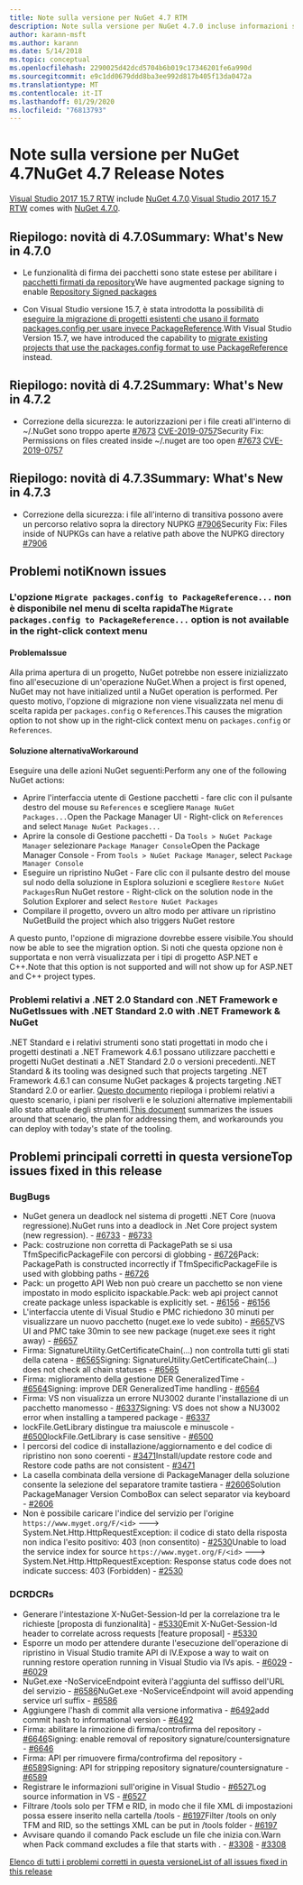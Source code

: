 ```yaml
---
title: Note sulla versione per NuGet 4.7 RTM
description: Note sulla versione per NuGet 4.7.0 incluse informazioni su problemi noti, correzioni di bug e DCR.
author: karann-msft
ms.author: karann
ms.date: 5/14/2018
ms.topic: conceptual
ms.openlocfilehash: 2290025d42dcd5704b6b019c17346201fe6a990d
ms.sourcegitcommit: e9c1dd0679ddd8ba3ee992d817b405f13da0472a
ms.translationtype: MT
ms.contentlocale: it-IT
ms.lasthandoff: 01/29/2020
ms.locfileid: "76813793"
---
```

# <a name="nuget-47-release-notes"></a><span data-ttu-id="78ed4-103">Note sulla versione per NuGet 4.7</span><span class="sxs-lookup"><span data-stu-id="78ed4-103">NuGet 4.7 Release Notes</span></span>

<span data-ttu-id="78ed4-104">[Visual Studio 2017 15.7 RTW](https://www.visualstudio.com/news/releasenotes/vs2017-relnotes) include [NuGet 4.7.0](https://dist.nuget.org/win-x86-commandline/v4.7.0/nuget.exe).</span><span class="sxs-lookup"><span data-stu-id="78ed4-104">[Visual Studio 2017 15.7 RTW](https://www.visualstudio.com/news/releasenotes/vs2017-relnotes) comes with [NuGet 4.7.0](https://dist.nuget.org/win-x86-commandline/v4.7.0/nuget.exe).</span></span>

## <a name="summary-whats-new-in-470"></a><span data-ttu-id="78ed4-105">Riepilogo: novità di 4.7.0</span><span class="sxs-lookup"><span data-stu-id="78ed4-105">Summary: What's New in 4.7.0</span></span>

* <span data-ttu-id="78ed4-106">Le funzionalità di firma dei pacchetti sono state estese per abilitare i [pacchetti firmati da repository](https://github.com/NuGet/Home/wiki/Repository-Signatures)</span><span class="sxs-lookup"><span data-stu-id="78ed4-106">We have augmented package signing to enable [Repository Signed packages](https://github.com/NuGet/Home/wiki/Repository-Signatures)</span></span>

* <span data-ttu-id="78ed4-107">Con Visual Studio versione 15.7, è stata introdotta la possibilità di [eseguire la migrazione di progetti esistenti che usano il formato packages.config per usare invece PackageReference](../consume-packages/migrate-packages-config-to-package-reference.md).</span><span class="sxs-lookup"><span data-stu-id="78ed4-107">With Visual Studio Version 15.7, we have introduced the capability to [migrate existing projects that use the packages.config format to use PackageReference](../consume-packages/migrate-packages-config-to-package-reference.md) instead.</span></span>

## <a name="summary-whats-new-in-472"></a><span data-ttu-id="78ed4-108">Riepilogo: novità di 4.7.2</span><span class="sxs-lookup"><span data-stu-id="78ed4-108">Summary: What's New in 4.7.2</span></span>

* <span data-ttu-id="78ed4-109">Correzione della sicurezza: le autorizzazioni per i file creati all'interno di ~/.NuGet sono troppo aperte [#7673](https://github.com/NuGet/Home/issues/7673) [CVE-2019-0757](https://portal.msrc.microsoft.com/en-us/security-guidance/advisory/CVE-2019-0757)</span><span class="sxs-lookup"><span data-stu-id="78ed4-109">Security Fix: Permissions on files created inside ~/.nuget are too open [#7673](https://github.com/NuGet/Home/issues/7673) [CVE-2019-0757](https://portal.msrc.microsoft.com/en-us/security-guidance/advisory/CVE-2019-0757)</span></span>

## <a name="summary-whats-new-in-473"></a><span data-ttu-id="78ed4-110">Riepilogo: novità di 4.7.3</span><span class="sxs-lookup"><span data-stu-id="78ed4-110">Summary: What's New in 4.7.3</span></span>

* <span data-ttu-id="78ed4-111">Correzione della sicurezza: i file all'interno di transitiva possono avere un percorso relativo sopra la directory NUPKG [#7906](https://github.com/NuGet/Home/issues/7906)</span><span class="sxs-lookup"><span data-stu-id="78ed4-111">Security Fix: Files inside of NUPKGs can have a relative path above the NUPKG directory [#7906](https://github.com/NuGet/Home/issues/7906)</span></span>

## <a name="known-issues"></a><span data-ttu-id="78ed4-112">Problemi noti</span><span class="sxs-lookup"><span data-stu-id="78ed4-112">Known issues</span></span>

### <a name="the-migrate-packagesconfig-to-packagereference-option-is-not-available-in-the-right-click-context-menu"></a><span data-ttu-id="78ed4-113">L'opzione `Migrate packages.config to PackageReference...` non è disponibile nel menu di scelta rapida</span><span class="sxs-lookup"><span data-stu-id="78ed4-113">The `Migrate packages.config to PackageReference...` option is not available in the right-click context menu</span></span>

#### <a name="issue"></a><span data-ttu-id="78ed4-114">Problema</span><span class="sxs-lookup"><span data-stu-id="78ed4-114">Issue</span></span>

<span data-ttu-id="78ed4-115">Alla prima apertura di un progetto, NuGet potrebbe non essere inizializzato fino all'esecuzione di un'operazione NuGet.</span><span class="sxs-lookup"><span data-stu-id="78ed4-115">When a project is first opened, NuGet may not have initialized until a NuGet operation is performed.</span></span> <span data-ttu-id="78ed4-116">Per questo motivo, l'opzione di migrazione non viene visualizzata nel menu di scelta rapida per `packages.config` o `References`.</span><span class="sxs-lookup"><span data-stu-id="78ed4-116">This causes the migration option to not show up in the right-click context menu on `packages.config` or `References`.</span></span>

#### <a name="workaround"></a><span data-ttu-id="78ed4-117">Soluzione alternativa</span><span class="sxs-lookup"><span data-stu-id="78ed4-117">Workaround</span></span>

<span data-ttu-id="78ed4-118">Eseguire una delle azioni NuGet seguenti:</span><span class="sxs-lookup"><span data-stu-id="78ed4-118">Perform any one of the following NuGet actions:</span></span>
* <span data-ttu-id="78ed4-119">Aprire l'interfaccia utente di Gestione pacchetti - fare clic con il pulsante destro del mouse su `References` e scegliere `Manage NuGet Packages...`</span><span class="sxs-lookup"><span data-stu-id="78ed4-119">Open the Package Manager UI - Right-click on `References` and select `Manage NuGet Packages...`</span></span>
* <span data-ttu-id="78ed4-120">Aprire la console di Gestione pacchetti - Da `Tools > NuGet Package Manager` selezionare `Package Manager Console`</span><span class="sxs-lookup"><span data-stu-id="78ed4-120">Open the Package Manager Console - From `Tools > NuGet Package Manager`, select `Package Manager Console`</span></span>
* <span data-ttu-id="78ed4-121">Eseguire un ripristino NuGet - Fare clic con il pulsante destro del mouse sul nodo della soluzione in Esplora soluzioni e scegliere `Restore NuGet Packages`</span><span class="sxs-lookup"><span data-stu-id="78ed4-121">Run NuGet restore - Right-click on the solution node in the Solution Explorer and select `Restore NuGet Packages`</span></span>
* <span data-ttu-id="78ed4-122">Compilare il progetto, ovvero un altro modo per attivare un ripristino NuGet</span><span class="sxs-lookup"><span data-stu-id="78ed4-122">Build the project which also triggers NuGet restore</span></span>

<span data-ttu-id="78ed4-123">A questo punto, l'opzione di migrazione dovrebbe essere visibile.</span><span class="sxs-lookup"><span data-stu-id="78ed4-123">You should now be able to see the migration option.</span></span> <span data-ttu-id="78ed4-124">Si noti che questa opzione non è supportata e non verrà visualizzata per i tipi di progetto ASP.NET e C++.</span><span class="sxs-lookup"><span data-stu-id="78ed4-124">Note that this option is not supported and will not show up for ASP.NET and C++ project types.</span></span>

### <a name="issues-with-net-standard-20-with-net-framework--nuget"></a><span data-ttu-id="78ed4-125">Problemi relativi a .NET 2.0 Standard con .NET Framework e NuGet</span><span class="sxs-lookup"><span data-stu-id="78ed4-125">Issues with .NET Standard 2.0 with .NET Framework & NuGet</span></span>

<span data-ttu-id="78ed4-126">.NET Standard e i relativi strumenti sono stati progettati in modo che i progetti destinati a .NET Framework 4.6.1 possano utilizzare pacchetti e progetti NuGet destinati a .NET Standard 2.0 o versioni precedenti.</span><span class="sxs-lookup"><span data-stu-id="78ed4-126">.NET Standard & its tooling was designed such that projects targeting .NET Framework 4.6.1 can consume NuGet packages & projects targeting .NET Standard 2.0 or earlier.</span></span> <span data-ttu-id="78ed4-127">[Questo documento](https://github.com/dotnet/standard/issues/481) riepiloga i problemi relativi a questo scenario, i piani per risolverli e le soluzioni alternative implementabili allo stato attuale degli strumenti.</span><span class="sxs-lookup"><span data-stu-id="78ed4-127">[This document](https://github.com/dotnet/standard/issues/481) summarizes the issues around that scenario, the plan for addressing them, and workarounds you can deploy with today's state of the tooling.</span></span>

## <a name="top-issues-fixed-in-this-release"></a><span data-ttu-id="78ed4-128">Problemi principali corretti in questa versione</span><span class="sxs-lookup"><span data-stu-id="78ed4-128">Top issues fixed in this release</span></span>

### <a name="bugs"></a><span data-ttu-id="78ed4-129">Bug</span><span class="sxs-lookup"><span data-stu-id="78ed4-129">Bugs</span></span>

* <span data-ttu-id="78ed4-130">NuGet genera un deadlock nel sistema di progetti .NET Core (nuova regressione).</span><span class="sxs-lookup"><span data-stu-id="78ed4-130">NuGet runs into a deadlock in .Net Core project system (new regression).</span></span><span data-ttu-id="78ed4-131"> - [#6733](https://github.com/NuGet/Home/issues/6733)</span><span class="sxs-lookup"><span data-stu-id="78ed4-131"> - [#6733](https://github.com/NuGet/Home/issues/6733)</span></span>
* <span data-ttu-id="78ed4-132">Pack: costruzione non corretta di PackagePath se si usa TfmSpecificPackageFile con percorsi di globbing - [#6726](https://github.com/NuGet/Home/issues/6726)</span><span class="sxs-lookup"><span data-stu-id="78ed4-132">Pack: PackagePath is constructed incorrectly if TfmSpecificPackageFile is used with globbing paths - [#6726](https://github.com/NuGet/Home/issues/6726)</span></span>
* <span data-ttu-id="78ed4-133">Pack: un progetto API Web non può creare un pacchetto se non viene impostato in modo esplicito ispackable.</span><span class="sxs-lookup"><span data-stu-id="78ed4-133">Pack: web api project cannot create package unless ispackable is explicitly set.</span></span><span data-ttu-id="78ed4-134"> - [#6156](https://github.com/NuGet/Home/issues/6156)</span><span class="sxs-lookup"><span data-stu-id="78ed4-134"> - [#6156](https://github.com/NuGet/Home/issues/6156)</span></span>
* <span data-ttu-id="78ed4-135">L'interfaccia utente di Visual Studio e PMC richiedono 30 minuti per visualizzare un nuovo pacchetto (nuget.exe lo vede subito) - [#6657](https://github.com/NuGet/Home/issues/6657)</span><span class="sxs-lookup"><span data-stu-id="78ed4-135">VS UI and PMC take 30min to see new package (nuget.exe sees it right away) - [#6657](https://github.com/NuGet/Home/issues/6657)</span></span>
* <span data-ttu-id="78ed4-136">Firma:  SignatureUtility.GetCertificateChain(...) non controlla tutti gli stati della catena - [#6565](https://github.com/NuGet/Home/issues/6565)</span><span class="sxs-lookup"><span data-stu-id="78ed4-136">Signing:  SignatureUtility.GetCertificateChain(...) does not check all chain statuses - [#6565](https://github.com/NuGet/Home/issues/6565)</span></span>
* <span data-ttu-id="78ed4-137">Firma: miglioramento della gestione DER GeneralizedTime - [#6564](https://github.com/NuGet/Home/issues/6564)</span><span class="sxs-lookup"><span data-stu-id="78ed4-137">Signing:  improve DER GeneralizedTime handling - [#6564](https://github.com/NuGet/Home/issues/6564)</span></span>
* <span data-ttu-id="78ed4-138">Firma: VS non visualizza un errore NU3002 durante l'installazione di un pacchetto manomesso - [#6337](https://github.com/NuGet/Home/issues/6337)</span><span class="sxs-lookup"><span data-stu-id="78ed4-138">Signing: VS does not show a NU3002 error when installing a tampered package - [#6337](https://github.com/NuGet/Home/issues/6337)</span></span>
* <span data-ttu-id="78ed4-139">lockFile.GetLibrary distingue tra maiuscole e minuscole - [#6500](https://github.com/NuGet/Home/issues/6500)</span><span class="sxs-lookup"><span data-stu-id="78ed4-139">lockFile.GetLibrary is case sensitive - [#6500](https://github.com/NuGet/Home/issues/6500)</span></span>
* <span data-ttu-id="78ed4-140">I percorsi del codice di installazione/aggiornamento e del codice di ripristino non sono coerenti - [#3471](https://github.com/NuGet/Home/issues/3471)</span><span class="sxs-lookup"><span data-stu-id="78ed4-140">Install/update restore code and Restore code paths are not consistent - [#3471](https://github.com/NuGet/Home/issues/3471)</span></span>
* <span data-ttu-id="78ed4-141">La casella combinata della versione di PackageManager della soluzione consente la selezione del separatore tramite tastiera - [#2606](https://github.com/NuGet/Home/issues/2606)</span><span class="sxs-lookup"><span data-stu-id="78ed4-141">Solution PackageManager Version ComboBox can select separator via keyboard - [#2606](https://github.com/NuGet/Home/issues/2606)</span></span>
* <span data-ttu-id="78ed4-142">Non è possibile caricare l'indice del servizio per l'origine `https://www.myget.org/F/<id>` ---> System.Net.Http.HttpRequestException: il codice di stato della risposta non indica l'esito positivo: 403 (non consentito) - [#2530](https://github.com/NuGet/Home/issues/2530)</span><span class="sxs-lookup"><span data-stu-id="78ed4-142">Unable to load the service index for source `https://www.myget.org/F/<id>` ---> System.Net.Http.HttpRequestException: Response status code does not indicate success: 403 (Forbidden) - [#2530](https://github.com/NuGet/Home/issues/2530)</span></span>

### <a name="dcrs"></a><span data-ttu-id="78ed4-143">DCR</span><span class="sxs-lookup"><span data-stu-id="78ed4-143">DCRs</span></span>

* <span data-ttu-id="78ed4-144">Generare l'intestazione X-NuGet-Session-Id per la correlazione tra le richieste [proposta di funzionalità] - [#5330](https://github.com/NuGet/Home/issues/5330)</span><span class="sxs-lookup"><span data-stu-id="78ed4-144">Emit X-NuGet-Session-Id header to correlate across requests [feature proposal] - [#5330](https://github.com/NuGet/Home/issues/5330)</span></span>
* <span data-ttu-id="78ed4-145">Esporre un modo per attendere durante l'esecuzione dell'operazione di ripristino in Visual Studio tramite API di IV.</span><span class="sxs-lookup"><span data-stu-id="78ed4-145">Expose a way to wait on running restore operation running in Visual Studio via IVs apis.</span></span><span data-ttu-id="78ed4-146"> - [#6029](https://github.com/NuGet/Home/issues/6029)</span><span class="sxs-lookup"><span data-stu-id="78ed4-146"> - [#6029](https://github.com/NuGet/Home/issues/6029)</span></span>
* <span data-ttu-id="78ed4-147">NuGet.exe -NoServiceEndpoint eviterà l'aggiunta del suffisso dell'URL del servizio - [#6586](https://github.com/NuGet/Home/issues/6586)</span><span class="sxs-lookup"><span data-stu-id="78ed4-147">NuGet.exe -NoServiceEndpoint will avoid appending service url suffix - [#6586](https://github.com/NuGet/Home/issues/6586)</span></span>
* <span data-ttu-id="78ed4-148">Aggiungere l'hash di commit alla versione informativa - [#6492](https://github.com/NuGet/Home/issues/6492)</span><span class="sxs-lookup"><span data-stu-id="78ed4-148">add commit hash to informational version - [#6492](https://github.com/NuGet/Home/issues/6492)</span></span>
* <span data-ttu-id="78ed4-149">Firma: abilitare la rimozione di firma/controfirma del repository - [#6646](https://github.com/NuGet/Home/issues/6646)</span><span class="sxs-lookup"><span data-stu-id="78ed4-149">Signing:  enable removal of repository signature/countersignature - [#6646](https://github.com/NuGet/Home/issues/6646)</span></span>
* <span data-ttu-id="78ed4-150">Firma: API per rimuovere firma/controfirma del repository - [#6589](https://github.com/NuGet/Home/issues/6589)</span><span class="sxs-lookup"><span data-stu-id="78ed4-150">Signing:  API for stripping repository signature/countersignature - [#6589](https://github.com/NuGet/Home/issues/6589)</span></span>
* <span data-ttu-id="78ed4-151">Registrare le informazioni sull'origine in Visual Studio - [#6527](https://github.com/NuGet/Home/issues/6527)</span><span class="sxs-lookup"><span data-stu-id="78ed4-151">Log source information in VS - [#6527](https://github.com/NuGet/Home/issues/6527)</span></span>
* <span data-ttu-id="78ed4-152">Filtrare /tools solo per TFM e RID, in modo che il file XML di impostazioni possa essere inserito nella cartella /tools - [#6197](https://github.com/NuGet/Home/issues/6197)</span><span class="sxs-lookup"><span data-stu-id="78ed4-152">Filter /tools on only TFM and RID, so the settings XML can be put in /tools folder - [#6197](https://github.com/NuGet/Home/issues/6197)</span></span>
* <span data-ttu-id="78ed4-153">Avvisare quando il comando Pack esclude un file che inizia con.</span><span class="sxs-lookup"><span data-stu-id="78ed4-153">Warn when Pack command excludes a file that starts with .</span></span><span data-ttu-id="78ed4-154">  - [#3308](https://github.com/NuGet/Home/issues/3308)</span><span class="sxs-lookup"><span data-stu-id="78ed4-154">  - [#3308](https://github.com/NuGet/Home/issues/3308)</span></span>

[<span data-ttu-id="78ed4-155">Elenco di tutti i problemi corretti in questa versione</span><span class="sxs-lookup"><span data-stu-id="78ed4-155">List of all issues fixed in this release</span></span>](https://github.com/NuGet/Home/issues?q=is%3Aissue+is%3Aclosed+milestone%3A%224.7")
